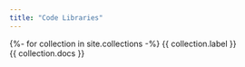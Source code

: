 ```yaml
---
title: "Code Libraries"
---
```


{%- for collection in site.collections -%}
    {{ collection.label }}<br />
    {{ collection.docs }}<br /><br /><br />